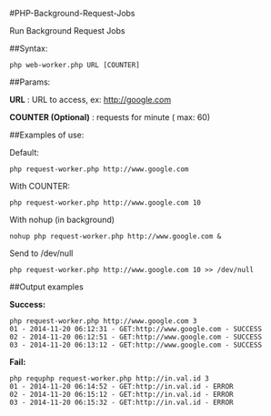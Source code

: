 #PHP-Background-Request-Jobs

Run Background Request Jobs

##Syntax:
	
	php web-worker.php URL [COUNTER]

##Params:
	
**URL** : URL to access, ex: http://google.com

**COUNTER (Optional)** : requests for minute ( max: 60)

##Examples of use:

Default:

	php request-worker.php http://www.google.com
	
With COUNTER:

	php request-worker.php http://www.google.com 10

With nohup (in background)

	nohup php request-worker.php http://www.google.com &

Send to /dev/null
	
	php request-worker.php http://www.google.com 10 >> /dev/null

##Output examples

**Success:**
	
	php request-worker.php http://www.google.com 3
	01 - 2014-11-20 06:12:31 - GET:http://www.google.com - SUCCESS
	02 - 2014-11-20 06:12:51 - GET:http://www.google.com - SUCCESS
	03 - 2014-11-20 06:13:12 - GET:http://www.google.com - SUCCESS
	
**Fail:**

	php requphp request-worker.php http://in.val.id 3
	01 - 2014-11-20 06:14:52 - GET:http://in.val.id - ERROR
	02 - 2014-11-20 06:15:12 - GET:http://in.val.id - ERROR
	03 - 2014-11-20 06:15:32 - GET:http://in.val.id - ERROR


	
	